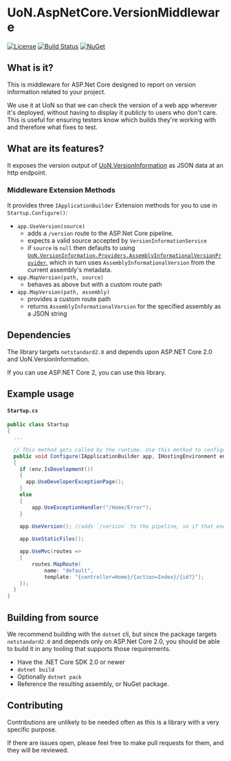 # UoN.AspNetCore.VersionMiddleware

[![License](https://img.shields.io/badge/licence-MIT-blue.svg)](https://opensource.org/licenses/MIT)
[![Build Status](https://travis-ci.org/uon-nuget/UoN.AspNetCore.VersionMiddleware.svg?branch=master)](https://travis-ci.org/uon-nuget/UoN.AspNetCore.VersionMiddleware)
[![NuGet](https://img.shields.io/nuget/v/UoN.AspNetCore.VersionMiddleware.svg)](https://www.nuget.org/packages/UoN.AspNetCore.VersionMiddleware/)


## What is it?

This is middleware for ASP.Net Core designed to report on version information related to your project.

We use it at UoN so that we can check the version of a web app wherever it's deployed, without having to display it publicly to users who don't care. This is useful for ensuring testers know which builds they're working with and therefore what fixes to test.

## What are its features?

It exposes the version output of [UoN.VersionInformation](https://github.com/uon-nuget/UoN.VersionInformation) as JSON data at an http endpoint.

### Middleware Extension Methods
It provides three `IApplicationBuilder` Extension methods for you to use in `Startup.Configure()`:

- `app.UseVersion(source)`
  - adds a `/version` route to the ASP.Net Core pipeline.
  - expects a valid source accepted by `VersionInformationService`
  - if `source` is `null` then defaults to using [`UoN.VersionInformation.Providers.AssemblyInformationalVersionProvider`](https://github.com/uon-nuget/UoN.VersionInformation), which in turn uses `AssemblyInformationalVersion` from the current assembly's metadata.
- `app.MapVersion(path, source)`
  - behaves as above but with a custom route path
- `app.MapVersion(path, assembly)`
  - provides a custom route path
  - returns `AssemblyInformationalVersion` for the specified assembly as a JSON string

## Dependencies

The library targets `netstandard2.0` and depends upon ASP.NET Core 2.0 and UoN.VersionInformation.

If you can use ASP.NET Core 2, you can use this library.

## Example usage

#### `Startup.cs`

``` csharp
public class Startup
{
  ...

  // This method gets called by the runtime. Use this method to configure the HTTP request pipeline.
  public void Configure(IApplicationBuilder app, IHostingEnvironment env)
  {
    if (env.IsDevelopment())
    {
      app.UseDeveloperExceptionPage();
    }
    else
    {
        app.UseExceptionHandler("/Home/Error");
    }

    app.UseVersion(); //adds `/version` to the pipeline, so if that endpoint is requested, the pipeline will short circuit here
    
    app.UseStaticFiles();

    app.UseMvc(routes =>
    {
        routes.MapRoute(
            name: "default",
            template: "{controller=Home}/{action=Index}/{id?}");
    });
  }
}
```

## Building from source

We recommend building with the `dotnet` cli, but since the package targets `netstandard2.0` and depends only on ASP.Net Core 2.0, you should be able to build it in any tooling that supports those requirements.

- Have the .NET Core SDK 2.0 or newer
- `dotnet build`
- Optionally `dotnet pack`
- Reference the resulting assembly, or NuGet package.

## Contributing

Contributions are unlikely to be needed often as this is a library with a very specific purpose.

If there are issues open, please feel free to make pull requests for them, and they will be reviewed.
